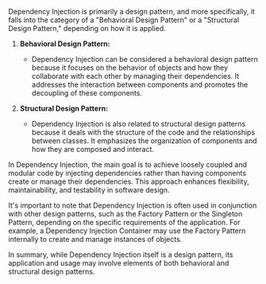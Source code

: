 Dependency Injection is primarily a design pattern, and more specifically, it falls into the category of a "Behavioral Design Pattern" or a "Structural Design Pattern," depending on how it is applied.

1. **Behavioral Design Pattern:**
   - Dependency Injection can be considered a behavioral design pattern because it focuses on the behavior of objects and how they collaborate with each other by managing their dependencies. It addresses the interaction between components and promotes the decoupling of these components.

2. **Structural Design Pattern:**
   - Dependency Injection is also related to structural design patterns because it deals with the structure of the code and the relationships between classes. It emphasizes the organization of components and how they are composed and interact.

In Dependency Injection, the main goal is to achieve loosely coupled and modular code by injecting dependencies rather than having components create or manage their dependencies. This approach enhances flexibility, maintainability, and testability in software design.

It's important to note that Dependency Injection is often used in conjunction with other design patterns, such as the Factory Pattern or the Singleton Pattern, depending on the specific requirements of the application. For example, a Dependency Injection Container may use the Factory Pattern internally to create and manage instances of objects.

In summary, while Dependency Injection itself is a design pattern, its application and usage may involve elements of both behavioral and structural design patterns.